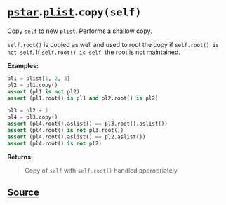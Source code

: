# [`pstar`](./pstar.md).[`plist`](./pstar_plist.md).`copy(self)`

Copy `self` to new [`plist`](./pstar_plist.md). Performs a shallow copy.

`self.root()` is copied as well and used to root the copy if
`self.root() is not self`.
If `self.root() is self`, the root is not maintained.

**Examples:**
```python
pl1 = plist[1, 2, 3]
pl2 = pl1.copy()
assert (pl1 is not pl2)
assert (pl1.root() is pl1 and pl2.root() is pl2)

pl3 = pl2 + 1
pl4 = pl3.copy()
assert (pl4.root().aslist() == pl3.root().aslist())
assert (pl4.root() is not pl3.root())
assert (pl4.root().aslist() == pl2.aslist())
assert (pl4.root() is not pl2)
```

**Returns:**

>    Copy of `self` with `self.root()` handled appropriately.



## [Source](../pstar/pstar.py#L3433-L3461)